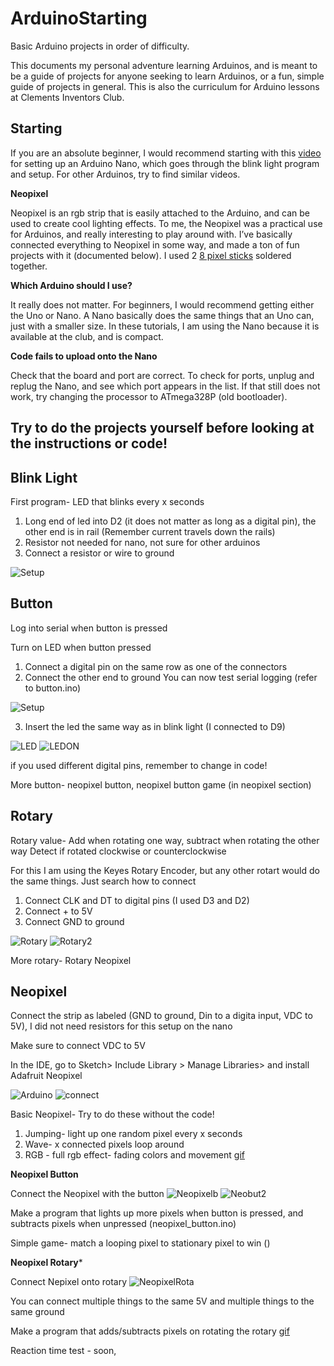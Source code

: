 # ArduinoStarting
Basic Arduino projects in order of difficulty. 

This documents my personal adventure learning Arduinos, and is meant to be a guide of projects for anyone seeking to learn Arduinos, or a fun, simple guide of projects in general. This is also the curriculum for Arduino lessons at Clements Inventors Club. 


## Starting
If you are an absolute beginner, I would recommend starting with this [video](https://www.youtube.com/watch?v=R102xfcx75I) for setting up an Arduino Nano, which goes through the blink light program and setup.
For other Arduinos, try to find similar videos.

**Neopixel**

Neopixel is an rgb strip that is easily attached to the Arduino, and can be used to create cool lighting effects. To me, the Neopixel was a practical use for Arduinos, and really interesting to play around with. I’ve basically connected everything to Neopixel in some way, and made a ton of fun projects with it (documented below). I used 2 [8 pixel sticks](https://www.adafruit.com/product/1426) soldered together. 

**Which Arduino should I use?**

It really does not matter. For beginners, I would recommend getting either the Uno or Nano. A Nano basically does the same things that an Uno can, just with a smaller size. In these tutorials, I am using the Nano because it is available at the club, and is compact. 

**Code fails to upload onto the Nano**

Check that the board and port are correct. To check for ports, unplug and replug the Nano, and see which port appears in the list. If that still does not work, try changing the processor to ATmega328P (old bootloader).

## Try to do the projects yourself before looking at the instructions or code!

## Blink Light
First program- LED that blinks every x seconds

1. Long end of led into D2 (it does not matter as long as a digital pin), the other end is in rail (Remember current travels down the rails)
2. Resistor not needed for nano, not sure for other arduinos
3. Connect a resistor or wire to ground

![Setup](https://raw.githubusercontent.com/qwertyuiop888/ArduinoStarting/master/images/IMG_20191216_193600199_HDR.jpg)

## Button
Log into serial when button is pressed 

Turn on LED when button pressed

1. Connect a digital pin on the same row as one of the connectors
2. Connect the other end to ground
You can now test serial logging (refer to button.ino)

![Setup](https://raw.githubusercontent.com/qwertyuiop888/ArduinoStarting/master/images/button.jpg)

3. Insert the led the same way as in blink light (I connected to D9)

![LED](https://raw.githubusercontent.com/qwertyuiop888/ArduinoStarting/master/images/buttonled.jpg)
![LEDON](https://raw.githubusercontent.com/qwertyuiop888/ArduinoStarting/master/images/buttonled2.jpg)

if you used different digital pins, remember to change in code!

More button- neopixel button, neopixel button game (in neopixel section)

## Rotary
Rotary value- Add when rotating one way, subtract when rotating the other way
Detect if rotated clockwise or counterclockwise

For this I am using the Keyes Rotary Encoder, but any other rotart would do the same things. Just search how to connect

1. Connect CLK and DT to digital pins (I used D3 and D2)
2. Connect + to 5V
3. Connect GND to ground

![Rotary](https://raw.githubusercontent.com/qwertyuiop888/ArduinoStarting/master/images/rotary.jpg)
![Rotary2](https://raw.githubusercontent.com/qwertyuiop888/ArduinoStarting/master/images/rotart.jpg)

More rotary- Rotary Neopixel


## Neopixel
Connect the strip as labeled (GND to ground, Din to a digita input, VDC to 5V), I did not need resistors for this setup on the nano

Make sure to connect VDC to 5V


In the IDE, go to Sketch> Include Library > Manage Libraries> and install Adafruit Neopixel

![Arduino](https://raw.githubusercontent.com/qwertyuiop888/ArduinoStarting/master/images/IMG_20191217_141521028_HDR.jpg)
![connect](https://raw.githubusercontent.com/qwertyuiop888/ArduinoStarting/master/images/IMG_20191217_231651660_HDR.jpg)


Basic Neopixel- Try to do these without the code!

1. Jumping- light up one random pixel every x seconds
2. Wave- x connected pixels loop around 
3. RGB - full rgb effect- fading colors and movement [gif](https://github.com/qwertyuiop888/ArduinoStarting/blob/master/images/rgb.gif)

**Neopixel Button**

Connect the Neopixel with the button
![Neopixelb](https://raw.githubusercontent.com/qwertyuiop888/ArduinoStarting/master/images/buttonneopixel.jpg)
![Neobut2](https://raw.githubusercontent.com/qwertyuiop888/ArduinoStarting/master/images/buttonneo2.jpg)

Make a program that lights up more pixels when button is pressed, and subtracts pixels when unpressed (neopixel_button.ino)

Simple game- match a looping pixel to stationary pixel to win ()

**Neopixel Rotary***

Connect Nepixel onto rotary
![NeopixelRota](https://raw.githubusercontent.com/qwertyuiop888/ArduinoStarting/master/images/rotaryneopixel.jpg)

You can connect multiple things to the same 5V and multiple things to the same ground

Make a program that adds/subtracts pixels on rotating the rotary [gif](https://github.com/qwertyuiop888/ArduinoStarting/blob/master/images/rotaryneo.gif)

Reaction time test - soon, 


